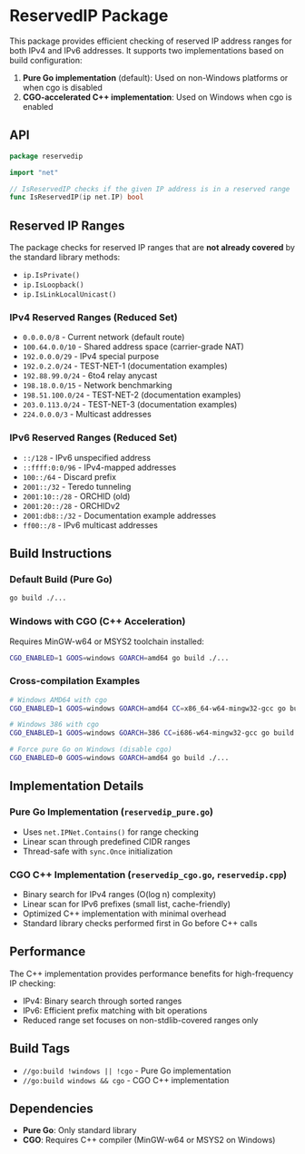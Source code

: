 # ReservedIP Package

This package provides efficient checking of reserved IP address ranges for both IPv4 and IPv6 addresses. It supports two implementations based on build configuration:

1. **Pure Go implementation** (default): Used on non-Windows platforms or when cgo is disabled
2. **CGO-accelerated C++ implementation**: Used on Windows when cgo is enabled

## API

```go
package reservedip

import "net"

// IsReservedIP checks if the given IP address is in a reserved range
func IsReservedIP(ip net.IP) bool
```

## Reserved IP Ranges

The package checks for reserved IP ranges that are **not already covered** by the standard library methods:
- `ip.IsPrivate()`
- `ip.IsLoopback()` 
- `ip.IsLinkLocalUnicast()`

### IPv4 Reserved Ranges (Reduced Set)
- `0.0.0.0/8` - Current network (default route)
- `100.64.0.0/10` - Shared address space (carrier-grade NAT)
- `192.0.0.0/29` - IPv4 special purpose
- `192.0.2.0/24` - TEST-NET-1 (documentation examples)
- `192.88.99.0/24` - 6to4 relay anycast
- `198.18.0.0/15` - Network benchmarking
- `198.51.100.0/24` - TEST-NET-2 (documentation examples)
- `203.0.113.0/24` - TEST-NET-3 (documentation examples)
- `224.0.0.0/3` - Multicast addresses

### IPv6 Reserved Ranges (Reduced Set)
- `::/128` - IPv6 unspecified address
- `::ffff:0:0/96` - IPv4-mapped addresses
- `100::/64` - Discard prefix
- `2001::/32` - Teredo tunneling
- `2001:10::/28` - ORCHID (old)
- `2001:20::/28` - ORCHIDv2
- `2001:db8::/32` - Documentation example addresses
- `ff00::/8` - IPv6 multicast addresses

## Build Instructions

### Default Build (Pure Go)
```bash
go build ./...
```

### Windows with CGO (C++ Acceleration)
Requires MinGW-w64 or MSYS2 toolchain installed:

```bash
CGO_ENABLED=1 GOOS=windows GOARCH=amd64 go build ./...
```

### Cross-compilation Examples
```bash
# Windows AMD64 with cgo
CGO_ENABLED=1 GOOS=windows GOARCH=amd64 CC=x86_64-w64-mingw32-gcc go build ./...

# Windows 386 with cgo  
CGO_ENABLED=1 GOOS=windows GOARCH=386 CC=i686-w64-mingw32-gcc go build ./...

# Force pure Go on Windows (disable cgo)
CGO_ENABLED=0 GOOS=windows GOARCH=amd64 go build ./...
```

## Implementation Details

### Pure Go Implementation (`reservedip_pure.go`)
- Uses `net.IPNet.Contains()` for range checking
- Linear scan through predefined CIDR ranges
- Thread-safe with `sync.Once` initialization

### CGO C++ Implementation (`reservedip_cgo.go`, `reservedip.cpp`)
- Binary search for IPv4 ranges (O(log n) complexity)
- Linear scan for IPv6 prefixes (small list, cache-friendly)
- Optimized C++ implementation with minimal overhead
- Standard library checks performed first in Go before C++ calls

## Performance

The C++ implementation provides performance benefits for high-frequency IP checking:
- IPv4: Binary search through sorted ranges
- IPv6: Efficient prefix matching with bit operations
- Reduced range set focuses on non-stdlib-covered ranges only

## Build Tags

- `//go:build !windows || !cgo` - Pure Go implementation
- `//go:build windows && cgo` - CGO C++ implementation

## Dependencies

- **Pure Go**: Only standard library
- **CGO**: Requires C++ compiler (MinGW-w64 or MSYS2 on Windows)
